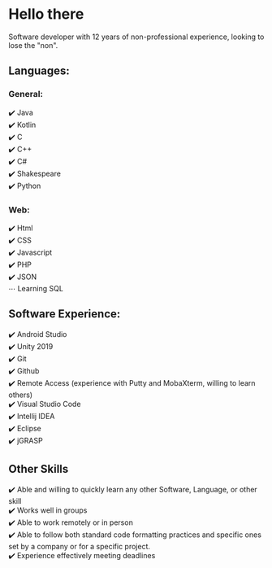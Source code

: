 # Hello there

Software developer with 12 years of non-professional experience, looking to lose the "non".

## Languages:
### General:
✔️ Java<br/>
✔️ Kotlin<br/>
✔️ C<br/>
✔️ C++<br/>
✔️ C#<br/>
✔️ Shakespeare<br/>
✔️ Python
### Web:
✔️ Html<br/>
✔️ CSS<br/>
✔️ Javascript<br/>
✔️ PHP<br/>
✔️ JSON<br/>
⋯ Learning SQL

## Software Experience:
✔️ Android Studio<br/>
✔️ Unity 2019<br/>
✔️ Git<br/>
✔️ Github<br/>
✔️ Remote Access (experience with Putty and MobaXterm, willing to learn others)<br/>
✔️ Visual Studio Code<br/>
✔️ Intellij IDEA<br/>
✔️ Eclipse<br/>
✔️ jGRASP<br/>

## Other Skills
✔️ Able and willing to quickly learn any other Software, Language, or other skill<br/>
✔️ Works well in groups<br/>
✔️ Able to work remotely or in person<br/>
✔️ Able to follow both standard code formatting practices and specific ones set by a company or for a specific project.<br/>
✔️ Experience effectively meeting deadlines<br/>
